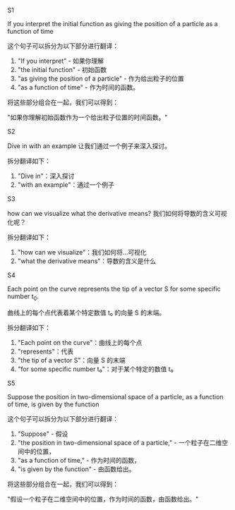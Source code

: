 S1

If you interpret the initial function as giving the position of a particle as a function of time

这个句子可以拆分为以下部分进行翻译：

1. "If you interpret" - 如果你理解
2. "the initial function" - 初始函数
3. "as giving the position of a particle" - 作为给出粒子的位置
4. "as a function of time" - 作为时间的函数。

将这些部分组合在一起，我们可以得到：

"如果你理解初始函数作为一个给出粒子位置的时间函数。"



S2

Dive in with an example
让我们通过一个例子来深入探讨。

拆分翻译如下：

1. "Dive in"：深入探讨
2. "with an example"：通过一个例子





S3

how can we visualize what the derivative means?
我们如何将导数的含义可视化呢？

拆分翻译如下：

1. "how can we visualize"：我们如何将...可视化
2. "what the derivative means"：导数的含义是什么





S4

Each point on the curve represents the tip of a vector S for some specific number t<sub>0</sub>.

曲线上的每个点代表着某个特定数值 t₀ 的向量 S 的末端。

拆分翻译如下：
1. "Each point on the curve"：曲线上的每个点
2. "represents"：代表
3. "the tip of a vector S"：向量 S 的末端
4. "for some specific number t₀"：对于某个特定的数值 t₀





S5

Suppose the position in two-dimensional space of a particle, as a function of time, is given by the function 


这个句子可以拆分为以下部分进行翻译：

1. "Suppose" - 假设
2. "the position in two-dimensional space of a particle," - 一个粒子在二维空间中的位置，
3. "as a function of time," - 作为时间的函数，
4. "is given by the function" - 由函数给出。

将这些部分组合在一起，我们可以得到：

"假设一个粒子在二维空间中的位置，作为时间的函数，由函数给出。"
